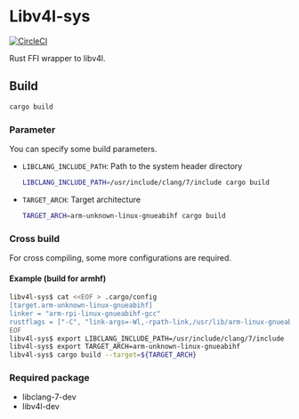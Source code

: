 
# Libv4l-sys

[![CircleCI](https://circleci.com/gh/Idein/libv4l-sys.svg?style=svg)](https://circleci.com/gh/Idein/libv4l-sys)

Rust FFI wrapper to libv4l.

## Build

```sh
cargo build
```

### Parameter

You can specify some build parameters.

- `LIBCLANG_INCLUDE_PATH`: Path to the system header directory

    ```sh
    LIBCLANG_INCLUDE_PATH=/usr/include/clang/7/include cargo build
    ```

- `TARGET_ARCH`: Target architecture

    ```sh
    TARGET_ARCH=arm-unknown-linux-gnueabihf cargo build
    ```

### Cross build

For cross compiling, some more configurations are required.

#### Example (build for armhf)

```sh
libv4l-sys$ cat <<EOF > .cargo/config
[target.arm-unknown-linux-gnueabihf]
linker = "arm-rpi-linux-gnueabihf-gcc"
rustflags = ["-C", "link-args=-Wl,-rpath-link,/usr/lib/arm-linux-gnueabihf"]
EOF
libv4l-sys$ export LIBCLANG_INCLUDE_PATH=/usr/include/clang/7/include
libv4l-sys$ export TARGET_ARCH=arm-unknown-linux-gnueabihf
libv4l-sys$ cargo build --target=${TARGET_ARCH}
```

### Required package

- libclang-7-dev
- libv4l-dev
